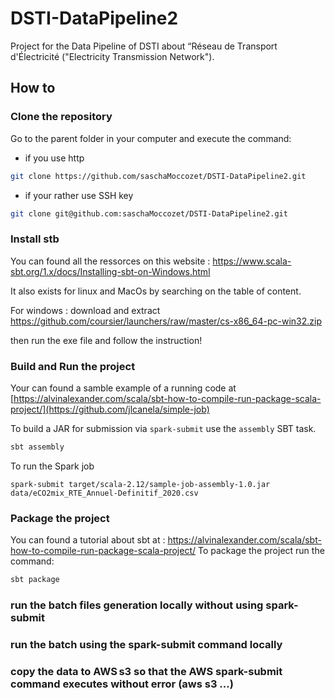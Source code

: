 # DSTI-DataPipeline2
Project for the Data Pipeline of DSTI about “Réseau de Transport d'Électricité ("Electricity Transmission Network").

## How to

### Clone the repository
Go to the parent folder in your computer and execute the command:
- if you use http
```bash
git clone https://github.com/saschaMoccozet/DSTI-DataPipeline2.git
```
- if your rather use SSH key
```bash
git clone git@github.com:saschaMoccozet/DSTI-DataPipeline2.git
```

### Install stb
You can found all the ressorces on this website : https://www.scala-sbt.org/1.x/docs/Installing-sbt-on-Windows.html

It also exists for linux and MacOs by searching on the table of content.

For windows : download and extract https://github.com/coursier/launchers/raw/master/cs-x86_64-pc-win32.zip

then run the exe file and follow the instruction!

### Build and Run the project
Your can found a samble example of a running code at [https://alvinalexander.com/scala/sbt-how-to-compile-run-package-scala-project/](https://github.com/jlcanela/simple-job)

To build a JAR for submission via `spark-submit` use the `assembly` SBT task.
```bash
sbt assembly 
```

To run the Spark job
```
spark-submit target/scala-2.12/sample-job-assembly-1.0.jar data/eCO2mix_RTE_Annuel-Definitif_2020.csv
```


### Package the project
You can found a tutorial about sbt at : https://alvinalexander.com/scala/sbt-how-to-compile-run-package-scala-project/
To package the project run the command:
```bash
sbt package
```

### run the batch files generation locally without using spark-submit 

### run the batch using the spark-submit command locally 

### copy the data to AWS s3 so that the AWS spark-submit command executes without error (aws s3 …)
